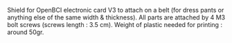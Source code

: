 Shield for OpenBCI electronic card V3 to attach on a belt (for dress pants or anything else of the same width & thickness).
All parts are attached by 4 M3 bolt screws (screws length : 3.5 cm). Weight of plastic needed for printing : around 50gr.
